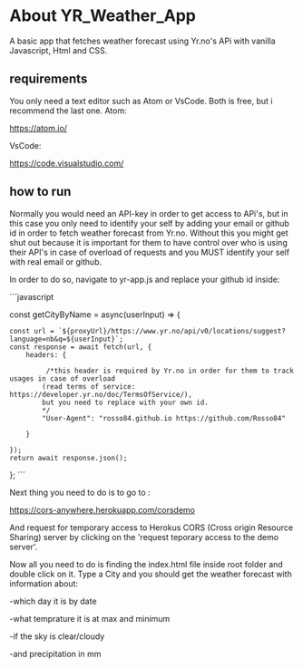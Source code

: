 # About YR_Weather_App

A basic app that fetches weather forecast using Yr.no's APi  with vanilla Javascript, Html and CSS.

## requirements
You only need a text editor such as Atom or VsCode. Both is free, but i recommend the last one. 
Atom: 

https://atom.io/

VsCode:

https://code.visualstudio.com/



## how to run
Normally you would need an API-key in order to get access to APi's, but in this case you only need to identify your self by adding your email or github id in order to fetch weather forecast from Yr.no. Without this you might get shut out because it is important for them to have control over who is using their API's in case of overload of requests and you MUST identify your self with real email or github.

In order to do so, navigate to yr-app.js and replace your github id inside:

´´´javascript

const getCityByName = async(userInput) => {

    const url = `${proxyUrl}/https://www.yr.no/api/v0/locations/suggest?language=nb&q=${userInput}`;
    const response = await fetch(url, {
        headers: {

             /*this header is required by Yr.no in order for them to track usages in case of overload
            (read terms of service: https://developer.yr.no/doc/TermsOfService/),
            but you need to replace with your own id.
            */
            "User-Agent": "rosso84.github.io https://github.com/Rosso84"
        
        }

    });
    return await response.json();
};
´´´

Next thing you need to do is to go to :

https://cors-anywhere.herokuapp.com/corsdemo

And request for temporary access to Herokus CORS (Cross origin Resource Sharing) server by clicking on the 'request teporary access to the demo server'.

Now all you need to do is finding the index.html file inside root folder and double click on it. Type a City and you should get the weather forecast with information about:

-which day it is by date

-what temprature it is at max and minimum

-if the sky is clear/cloudy

-and precipitation in mm

